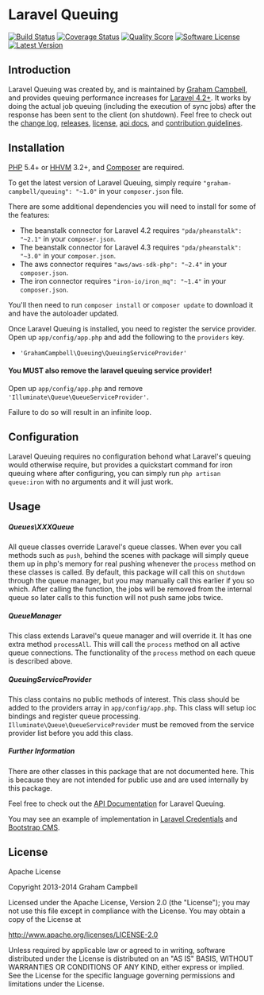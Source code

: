 Laravel Queuing
===============


[![Build Status](https://img.shields.io/travis/GrahamCampbell/Laravel-Queuing/master.svg?style=flat-square)](https://travis-ci.org/GrahamCampbell/Laravel-Queuing)
[![Coverage Status](https://img.shields.io/scrutinizer/coverage/g/GrahamCampbell/Laravel-Queuing.svg?style=flat-square)](https://scrutinizer-ci.com/g/GrahamCampbell/Laravel-Queuing/code-structure)
[![Quality Score](https://img.shields.io/scrutinizer/g/GrahamCampbell/Laravel-Queuing.svg?style=flat-square)](https://scrutinizer-ci.com/g/GrahamCampbell/Laravel-Queuing)
[![Software License](https://img.shields.io/badge/license-Apache%202.0-brightgreen.svg?style=flat-square)](LICENSE.md)
[![Latest Version](https://img.shields.io/github/release/GrahamCampbell/Laravel-Queuing.svg?style=flat-square)](https://github.com/GrahamCampbell/Laravel-Queuing/releases)


## Introduction

Laravel Queuing was created by, and is maintained by [Graham Campbell](https://github.com/GrahamCampbell), and provides queuing performance increases for [Laravel 4.2+](http://laravel.com). It works by doing the actual job queuing (including the execution of sync jobs) after the response has been sent to the client (on shutdown). Feel free to check out the [change log](CHANGELOG.md), [releases](https://github.com/GrahamCampbell/Laravel-Queuing/releases), [license](LICENSE.md), [api docs](http://docs.grahamjcampbell.co.uk), and [contribution guidelines](CONTRIBUTING.md).


## Installation

[PHP](https://php.net) 5.4+ or [HHVM](http://hhvm.com) 3.2+, and [Composer](https://getcomposer.org) are required.

To get the latest version of Laravel Queuing, simply require `"graham-campbell/queuing": "~1.0"` in your `composer.json` file.

There are some additional dependencies you will need to install for some of the features:

* The beanstalk connector for Laravel 4.2 requires `"pda/pheanstalk": "~2.1"` in your `composer.json`.
* The beanstalk connector for Laravel 4.3 requires `"pda/pheanstalk": "~3.0"` in your `composer.json`.
* The aws connector requires `"aws/aws-sdk-php": "~2.4"` in your `composer.json`.
* The iron connector requires `"iron-io/iron_mq": "~1.4"` in your `composer.json`.

You'll then need to run `composer install` or `composer update` to download it and have the autoloader updated.

Once Laravel Queuing is installed, you need to register the service provider. Open up `app/config/app.php` and add the following to the `providers` key.

* `'GrahamCampbell\Queuing\QueuingServiceProvider'`

#### You MUST also remove the laravel queuing service provider!

Open up `app/config/app.php` and remove `'Illuminate\Queue\QueueServiceProvider'`.

Failure to do so will result in an infinite loop.


## Configuration

Laravel Queuing requires no configuration behond what Laravel's queuing would otherwise require, but provides a quickstart command for iron queuing where after configuring, you can simply run `php artisan queue:iron` with no arguments and it will just work.


## Usage

##### Queues\XXXQueue

All queue classes override Laravel's queue classes. When ever you call methods such as `push`, behind the scenes with package will simply queue them up in php's memory for real pushing whenever the `process` method on these classes is called. By default, this package will call this on `shutdown` through the queue manager, but you may manually call this earlier if you so which. After calling the function, the jobs will be removed from the internal queue so later calls to this function will not push same jobs twice.

##### QueueManager

This class extends Laravel's queue manager and will override it. It has one extra method `processAll`. This will call the `process` method on all active queue connections. The functionality of the `process` method on each queue is described above.

##### QueuingServiceProvider

This class contains no public methods of interest. This class should be added to the providers array in `app/config/app.php`. This class will setup ioc bindings and register queue processing. `Illuminate\Queue\QueueServiceProvider` must be removed from the service provider list before you add this class.

##### Further Information

There are other classes in this package that are not documented here. This is because they are not intended for public use and are used internally by this package.

Feel free to check out the [API Documentation](http://docs.grahamjcampbell.co.uk) for Laravel Queuing.

You may see an example of implementation in [Laravel Credentials](https://github.com/GrahamCampbell/Laravel-Credentials) and [Bootstrap CMS](https://github.com/GrahamCampbell/Bootstrap-CMS).


## License

Apache License

Copyright 2013-2014 Graham Campbell

Licensed under the Apache License, Version 2.0 (the "License");
you may not use this file except in compliance with the License.
You may obtain a copy of the License at

 http://www.apache.org/licenses/LICENSE-2.0

Unless required by applicable law or agreed to in writing, software
distributed under the License is distributed on an "AS IS" BASIS,
WITHOUT WARRANTIES OR CONDITIONS OF ANY KIND, either express or implied.
See the License for the specific language governing permissions and
limitations under the License.
